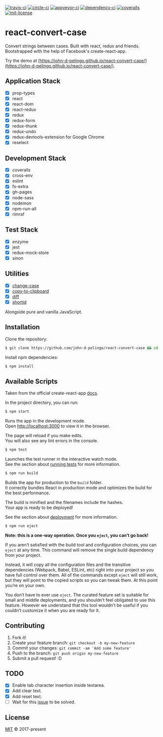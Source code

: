 [![travis-ci][travis-badge]][travis-url]
[![circle-ci][circle-ci-badge]][circle-ci-url]
[![appveyor-ci][appveyor-ci-badge]][appveyor-ci-url]
[![dependency-ci][dependency-ci-badge]][dependency-ci-url]
[![coveralls][coveralls-badge]][coveralls-url]
[![mit-license][mit-license-badge]][mit-license-url]

# react-convert-case

Convert strings between cases. Built with react, redux and friends. Bootstrapped with the help of Facebook's create-react-app.                     

Try the demo at [https://john-d-pelingo.github.io/react-convert-case/](https://john-d-pelingo.github.io/react-convert-case/).

## Application Stack

- [x] prop-types
- [x] react
- [x] react-dom
- [x] react-redux
- [x] redux
- [x] redux-form
- [x] redux-thunk
- [x] redux-undo
- [x] redux-devtools-extension for Google Chrome
- [x] reselect

## Development Stack

- [x] coveralls
- [x] cross-env
- [x] eslint
- [x] fs-extra
- [x] gh-pages
- [x] node-sass
- [x] nodemon
- [x] npm-run-all
- [x] rimraf

## Test Stack 

- [x] enzyme
- [x] jest
- [x] redux-mock-store
- [x] sinon

## Utilities

- [x] [change-case](https://github.com/blakeembrey/change-case)
- [x] [copy-to-clipboard](https://github.com/sudodoki/copy-to-clipboard)
- [x] [diff](https://github.com/kpdecker/jsdiff)
- [x] [shortid](https://github.com/dylang/shortid)

Alongside pure and vanilla JavaScript.

## Installation

Clone the repository:

```sh
$ git clone https://github.com/john-d-pelingo/react-convert-case && cd react-convert-case
```

Install npm dependencies:

```sh
$ npm install
```

## Available Scripts

Taken from the official create-react-app [docs](https://github.com/facebookincubator/create-react-app#getting-started).

In the project directory, you can run:

```sh
$ npm start
```

Runs the app in the development mode.<br>
Open [http://localhost:3000](http://localhost:3000) to view it in the browser.

The page will reload if you make edits.<br>
You will also see any lint errors in the console.

```sh
$ npm test
```

Launches the test runner in the interactive watch mode.<br>
See the section about [running tests](https://github.com/facebookincubator/create-react-app/blob/master/packages/react-scripts/template/README.md#running-tests) 
for more information.

```sh
$ npm run build
```

Builds the app for production to the `build` folder.<br>
It correctly bundles React in production mode and optimizes the build for the best performance.

The build is minified and the filenames include the hashes.<br>
Your app is ready to be deployed!

See the section about [deployment](https://github.com/facebookincubator/create-react-app/blob/master/packages/react-scripts/template/README.md#deployment) 
for more information.

```sh
$ npm run eject
```

**Note: this is a one-way operation. Once you `eject`, you can’t go back!**

If you aren’t satisfied with the build tool and configuration choices, you can `eject` at any time. This command will remove the single build 
dependency from your project.

Instead, it will copy all the configuration files and the transitive dependencies (Webpack, Babel, ESLint, etc) right into your project so you have 
full control over them. All of the commands except `eject` will still work, but they will point to the copied scripts so you can tweak them. At this 
point you’re on your own.

You don’t have to ever use `eject`. The curated feature set is suitable for small and middle deployments, and you shouldn’t feel obligated to use this 
feature. However we understand that this tool wouldn’t be useful if you couldn’t customize it when you are ready for it.

## Contributing

1. Fork it!
2. Create your feature branch: `git checkout -b my-new-feature`
3. Commit your changes: `git commit -am 'Add some feature'`
4. Push to the branch: `git push origin my-new-feature`
5. Submit a pull request! :D

## TODO 

- [x] Enable tab character insertion inside textarea. 
- [x] Add clear text.
- [x] Add reset text.
- [ ] Wait for this [issue](https://github.com/erikras/redux-form/issues/860) to be solved.

## License

[MIT](https://github.com/john-d-pelingo/react-convert-case/blob/master/LICENSE) &copy; 2017-present

[travis-badge]: https://travis-ci.org/john-d-pelingo/react-convert-case.svg?branch=master
[travis-url]: https://travis-ci.org/john-d-pelingo/react-convert-case
[circle-ci-badge]: https://circleci.com/gh/john-d-pelingo/react-convert-case.svg?style=shield
[circle-ci-url]: https://circleci.com/gh/john-d-pelingo/react-convert-case
[appveyor-ci-badge]: https://ci.appveyor.com/api/projects/status/lot876i3vd1gysc3?svg=true
[appveyor-ci-url]: https://ci.appveyor.com/project/john-d-pelingo/react-convert-case
[dependency-ci-badge]: https://dependencyci.com/github/john-d-pelingo/react-convert-case/badge
[dependency-ci-url]: https://dependencyci.com/github/john-d-pelingo/react-convert-case
[coveralls-badge]: https://coveralls.io/repos/github/john-d-pelingo/react-convert-case/badge.svg
[coveralls-url]: https://coveralls.io/github/john-d-pelingo/react-convert-case
[mit-license-badge]: https://img.shields.io/github/license/mashape/apistatus.svg
[mit-license-url]: https://github.com/john-d-pelingo/react-convert-case/blob/master/LICENSE
